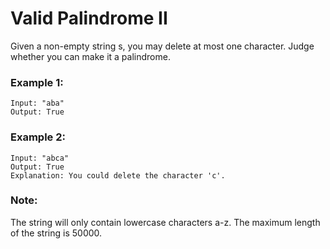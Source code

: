 # Valid Palindrome II

Given a non-empty string s, you may delete at most one character. Judge whether you can make it a palindrome.

 

### Example 1:

    Input: "aba"
    Output: True

### Example 2:

    Input: "abca"
    Output: True
    Explanation: You could delete the character 'c'.

### Note:

The string will only contain lowercase characters a-z. The maximum length of the string is 50000.
